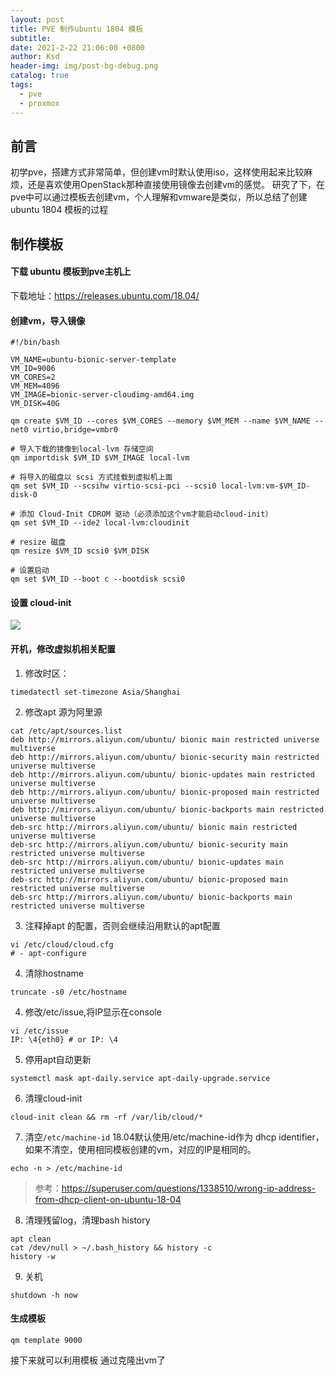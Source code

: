 ```yaml
---
layout: post
title: PVE 制作ubuntu 1804 模板
subtitle:
date: 2021-2-22 21:06:00 +0800
author: Ksd
header-img: img/post-bg-debug.png
catalog: true
tags:
  - pve
  - proxmox
---
```


## 前言

初学pve，搭建方式非常简单，但创建vm时默认使用iso，这样使用起来比较麻烦，还是喜欢使用OpenStack那种直接使用镜像去创建vm的感觉。 研究了下，在pve中可以通过模板去创建vm，个人理解和vmware是类似，所以总结了创建ubuntu 1804 模板的过程

## 制作模板

#### 下载 ubuntu 模板到pve主机上
  下载地址：https://releases.ubuntu.com/18.04/

#### 创建vm，导入镜像

```
#!/bin/bash

VM_NAME=ubuntu-bionic-server-template
VM_ID=9006
VM_CORES=2
VM_MEM=4096
VM_IMAGE=bionic-server-cloudimg-amd64.img
VM_DISK=40G

qm create $VM_ID --cores $VM_CORES --memory $VM_MEM --name $VM_NAME --net0 virtio,bridge=vmbr0

# 导入下载的镜像到local-lvm 存储空间
qm importdisk $VM_ID $VM_IMAGE local-lvm

# 将导入的磁盘以 scsi 方式挂载到虚拟机上面
qm set $VM_ID --scsihw virtio-scsi-pci --scsi0 local-lvm:vm-$VM_ID-disk-0

# 添加 Cloud-Init CDROM 驱动（必须添加这个vm才能启动cloud-init）
qm set $VM_ID --ide2 local-lvm:cloudinit

# resize 磁盘
qm resize $VM_ID scsi0 $VM_DISK

# 设置启动
qm set $VM_ID --boot c --bootdisk scsi0
```

####  设置 cloud-init 


![](https://tva1.sinaimg.cn/large/008eGmZEly1gnwf4ux214j31lm0lu0u2.jpg)

#### 开机，修改虚拟机相关配置

1. 修改时区：
  ```
timedatectl set-timezone Asia/Shanghai
  ```

2. 修改apt 源为阿里源
  ```
cat /etc/apt/sources.list
deb http://mirrors.aliyun.com/ubuntu/ bionic main restricted universe multiverse
deb http://mirrors.aliyun.com/ubuntu/ bionic-security main restricted universe multiverse
deb http://mirrors.aliyun.com/ubuntu/ bionic-updates main restricted universe multiverse
deb http://mirrors.aliyun.com/ubuntu/ bionic-proposed main restricted universe multiverse
deb http://mirrors.aliyun.com/ubuntu/ bionic-backports main restricted universe multiverse
deb-src http://mirrors.aliyun.com/ubuntu/ bionic main restricted universe multiverse
deb-src http://mirrors.aliyun.com/ubuntu/ bionic-security main restricted universe multiverse
deb-src http://mirrors.aliyun.com/ubuntu/ bionic-updates main restricted universe multiverse
deb-src http://mirrors.aliyun.com/ubuntu/ bionic-proposed main restricted universe multiverse
deb-src http://mirrors.aliyun.com/ubuntu/ bionic-backports main restricted universe multiverse
  ```

3. 注释掉apt 的配置，否则会继续沿用默认的apt配置
  ```
vi /etc/cloud/cloud.cfg
# - apt-configure
  ```

4. 清除hostname
  ```
truncate -s0 /etc/hostname
  ```

4. 修改/etc/issue,将IP显示在console
  ```
vi /etc/issue
IP: \4{eth0} # or IP: \4

  ```

5. 停用apt自动更新
  ```
systemctl mask apt-daily.service apt-daily-upgrade.service
  ```

6. 清理cloud-init
  ```
cloud-init clean && rm -rf /var/lib/cloud/*
  ```

7. 清空`/etc/machine-id`
  18.04默认使用/etc/machine-id作为 dhcp identifier，如果不清空，使用相同模板创建的vm，对应的IP是相同的。
  ```
echo -n > /etc/machine-id
  ```
  > 参考：https://superuser.com/questions/1338510/wrong-ip-address-from-dhcp-client-on-ubuntu-18-04

8. 清理残留log，清理bash history
  ```
apt clean
cat /dev/null > ~/.bash_history && history -c
history -w
  ```

9. 关机
  ```
shutdown -h now
  ```

#### 生成模板

```
qm template 9000
```

接下来就可以利用模板 通过克隆出vm了

